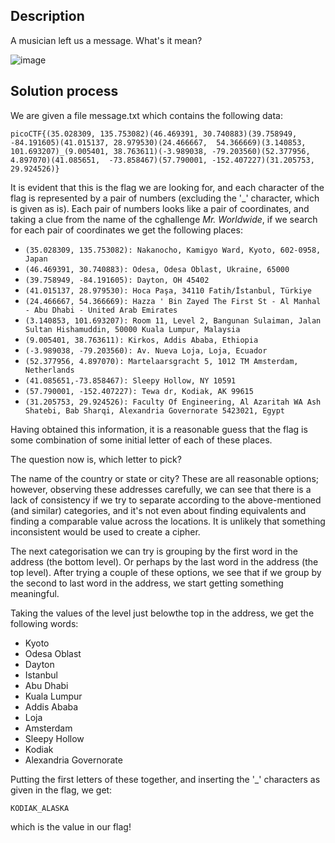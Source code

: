 ## Description
A musician left us a message. What's it mean?

![image](https://github.com/neonwuchang/don-t_set_up_flags/assets/103783716/6598b778-d566-4569-a63e-0d2a021610c5)

## Solution process
We are given a file message.txt which contains the following data:

`picoCTF{(35.028309, 135.753082)(46.469391, 30.740883)(39.758949, -84.191605)(41.015137, 28.979530)(24.466667, 
54.366669)(3.140853, 101.693207)_(9.005401, 38.763611)(-3.989038, -79.203560)(52.377956, 4.897070)(41.085651, 
-73.858467)(57.790001, -152.407227)(31.205753, 29.924526)}`

It is evident that this is the flag we are looking for, and each character of the flag is represented by a pair
of numbers (excluding the '_' character, which is given as is). Each pair of numbers looks like a pair of coordinates,
and taking a clue from the name of the cghallenge *Mr. Worldwide*, if we search for each pair of coordinates we get the 
following places: 

- `(35.028309, 135.753082): Nakanocho, Kamigyo Ward, Kyoto, 602-0958, Japan `
- `(46.469391, 30.740883): Odesa, Odesa Oblast, Ukraine, 65000 `
- `(39.758949, -84.191605): Dayton, OH 45402 `
- `(41.015137, 28.979530): Hoca Paşa, 34110 Fatih/İstanbul, Türkiye `
- `(24.466667, 54.366669): Hazza ' Bin Zayed The First St - Al Manhal - Abu Dhabi - United Arab Emirates `
- `(3.140853, 101.693207): Room 11, Level 2, Bangunan Sulaiman, Jalan Sultan Hishamuddin, 50000 Kuala Lumpur, Malaysia `
- `(9.005401, 38.763611): Kirkos, Addis Ababa, Ethiopia `
- `(-3.989038, -79.203560): Av. Nueva Loja, Loja, Ecuador `
- `(52.377956, 4.897070): Martelaarsgracht 5, 1012 TM Amsterdam, Netherlands `
- `(41.085651,-73.858467): Sleepy Hollow, NY 10591 `
- `(57.790001, -152.407227): Tewa dr, Kodiak, AK 99615 `
- `(31.205753, 29.924526): Faculty Of Engineering, Al Azaritah WA Ash Shatebi, Bab Sharqi, Alexandria Governorate 5423021, Egypt `

Having obtained this information, it is a reasonable guess that the flag is some combination of some initial letter of each of
these places. 

The question now is, which letter to pick? 

The name of the country or state or city? These are all reasonable options; however,
observing these addresses carefully, we can see that there is a lack of consistency if we try to separate according to the
above-mentioned (and similar) categories, and it's not even about finding equivalents and finding a comparable value across
the locations. It is unlikely that something inconsistent would be used to create a cipher.

The next categorisation we can try is grouping by the first word in the address (the bottom level). Or perhaps by the last word 
in the address (the top level). After trying a couple of these options, we see that if we group by the second to last word in the
address, we start getting something meaningful. 

Taking the values of the level just belowthe top in the address, we get the following words:
- Kyoto
- Odesa Oblast
- Dayton
- Istanbul
- Abu Dhabi
- Kuala Lumpur
- Addis Ababa
- Loja
- Amsterdam
- Sleepy Hollow
- Kodiak
- Alexandria Governorate

Putting the first letters of these together, and inserting the '_' characters as given in the flag, we get:

`KODIAK_ALASKA`

which is the value in our flag!
